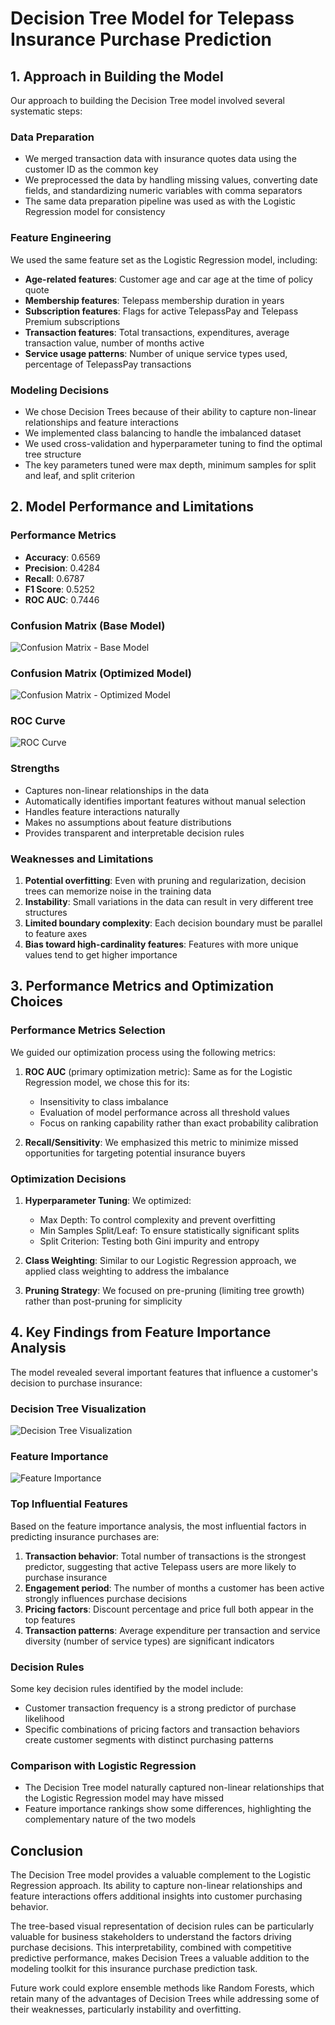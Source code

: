 # Decision Tree Model for Telepass Insurance Purchase Prediction

## 1. Approach in Building the Model

Our approach to building the Decision Tree model involved several systematic steps:

### Data Preparation
- We merged transaction data with insurance quotes data using the customer ID as the common key
- We preprocessed the data by handling missing values, converting date fields, and standardizing numeric variables with comma separators
- The same data preparation pipeline was used as with the Logistic Regression model for consistency

### Feature Engineering
We used the same feature set as the Logistic Regression model, including:
- **Age-related features**: Customer age and car age at the time of policy quote
- **Membership features**: Telepass membership duration in years
- **Subscription features**: Flags for active TelepassPay and Telepass Premium subscriptions
- **Transaction features**: Total transactions, expenditures, average transaction value, number of months active
- **Service usage patterns**: Number of unique service types used, percentage of TelepassPay transactions

### Modeling Decisions
- We chose Decision Trees because of their ability to capture non-linear relationships and feature interactions
- We implemented class balancing to handle the imbalanced dataset
- We used cross-validation and hyperparameter tuning to find the optimal tree structure
- The key parameters tuned were max depth, minimum samples for split and leaf, and split criterion

## 2. Model Performance and Limitations

### Performance Metrics
- **Accuracy**: 0.6569
- **Precision**: 0.4284
- **Recall**: 0.6787
- **F1 Score**: 0.5252
- **ROC AUC**: 0.7446

### Confusion Matrix (Base Model)
![Confusion Matrix - Base Model](confusion_matrix_dt.png)

### Confusion Matrix (Optimized Model)
![Confusion Matrix - Optimized Model](confusion_matrix_dt_best.png)

### ROC Curve
![ROC Curve](roc_curve_dt.png)

### Strengths
- Captures non-linear relationships in the data
- Automatically identifies important features without manual selection
- Handles feature interactions naturally
- Makes no assumptions about feature distributions
- Provides transparent and interpretable decision rules

### Weaknesses and Limitations
1. **Potential overfitting**: Even with pruning and regularization, decision trees can memorize noise in the training data
2. **Instability**: Small variations in the data can result in very different tree structures
3. **Limited boundary complexity**: Each decision boundary must be parallel to feature axes
4. **Bias toward high-cardinality features**: Features with more unique values tend to get higher importance

## 3. Performance Metrics and Optimization Choices

### Performance Metrics Selection
We guided our optimization process using the following metrics:

1. **ROC AUC** (primary optimization metric): Same as for the Logistic Regression model, we chose this for its:
   - Insensitivity to class imbalance
   - Evaluation of model performance across all threshold values
   - Focus on ranking capability rather than exact probability calibration

2. **Recall/Sensitivity**: We emphasized this metric to minimize missed opportunities for targeting potential insurance buyers

### Optimization Decisions
1. **Hyperparameter Tuning**: We optimized:
   - Max Depth: To control complexity and prevent overfitting
   - Min Samples Split/Leaf: To ensure statistically significant splits
   - Split Criterion: Testing both Gini impurity and entropy

2. **Class Weighting**: Similar to our Logistic Regression approach, we applied class weighting to address the imbalance

3. **Pruning Strategy**: We focused on pre-pruning (limiting tree growth) rather than post-pruning for simplicity

## 4. Key Findings from Feature Importance Analysis

The model revealed several important features that influence a customer's decision to purchase insurance:

### Decision Tree Visualization
![Decision Tree Visualization](decision_tree_visualization.png)

### Feature Importance
![Feature Importance](feature_importance_dt.png)

### Top Influential Features

Based on the feature importance analysis, the most influential factors in predicting insurance purchases are:

1. **Transaction behavior**: Total number of transactions is the strongest predictor, suggesting that active Telepass users are more likely to purchase insurance
2. **Engagement period**: The number of months a customer has been active strongly influences purchase decisions
3. **Pricing factors**: Discount percentage and price full both appear in the top features
4. **Transaction patterns**: Average expenditure per transaction and service diversity (number of service types) are significant indicators

### Decision Rules
Some key decision rules identified by the model include:

- Customer transaction frequency is a strong predictor of purchase likelihood
- Specific combinations of pricing factors and transaction behaviors create customer segments with distinct purchasing patterns

### Comparison with Logistic Regression
- The Decision Tree model naturally captured non-linear relationships that the Logistic Regression model may have missed
- Feature importance rankings show some differences, highlighting the complementary nature of the two models

## Conclusion

The Decision Tree model provides a valuable complement to the Logistic Regression approach. Its ability to capture non-linear relationships and feature interactions offers additional insights into customer purchasing behavior. 

The tree-based visual representation of decision rules can be particularly valuable for business stakeholders to understand the factors driving purchase decisions. This interpretability, combined with competitive predictive performance, makes Decision Trees a valuable addition to the modeling toolkit for this insurance purchase prediction task.

Future work could explore ensemble methods like Random Forests, which retain many of the advantages of Decision Trees while addressing some of their weaknesses, particularly instability and overfitting.
